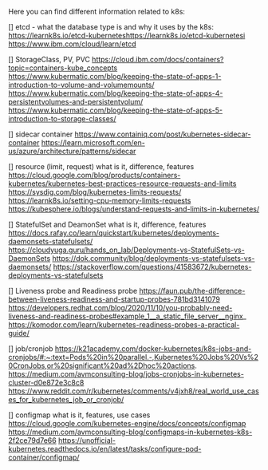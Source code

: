 Here you can find different information related to k8s:

[] etcd - what the database type is and why it uses by the k8s:
https://learnk8s.io/etcd-kuberneteshttps://learnk8s.io/etcd-kubernetesi
https://www.ibm.com/cloud/learn/etcd

[] StorageClass, PV, PVC
https://cloud.ibm.com/docs/containers?topic=containers-kube_concepts
https://www.kubermatic.com/blog/keeping-the-state-of-apps-1-introduction-to-volume-and-volumemounts/
https://www.kubermatic.com/blog/keeping-the-state-of-apps-4-persistentvolumes-and-persistentvolum/
https://www.kubermatic.com/blog/keeping-the-state-of-apps-5-introduction-to-storage-classes/

[] sidecar container 
https://www.containiq.com/post/kubernetes-sidecar-container
https://learn.microsoft.com/en-us/azure/architecture/patterns/sidecar 

[] resource (limit, request) what is it, difference, features
https://cloud.google.com/blog/products/containers-kubernetes/kubernetes-best-practices-resource-requests-and-limits
https://sysdig.com/blog/kubernetes-limits-requests/
https://learnk8s.io/setting-cpu-memory-limits-requests
https://kubesphere.io/blogs/understand-requests-and-limits-in-kubernetes/

[] StatefulSet and DeamonSet what is it, difference, features
https://docs.rafay.co/learn/quickstart/kubernetes/deployments-daemonsets-statefulsets/
https://cloudyuga.guru/hands_on_lab/Deployments-vs-StatefulSets-vs-DaemonSets
https://dok.community/blog/deployments-vs-statefulsets-vs-daemonsets/
https://stackoverflow.com/questions/41583672/kubernetes-deployments-vs-statefulsets


[] Liveness probe and Readiness probe 
https://faun.pub/the-difference-between-liveness-readiness-and-startup-probes-781bd3141079
https://developers.redhat.com/blog/2020/11/10/you-probably-need-liveness-and-readiness-probes#example_1__a_static_file_server__nginx_
https://komodor.com/learn/kubernetes-readiness-probes-a-practical-guide/

[] job/cronjob 
https://k21academy.com/docker-kubernetes/k8s-jobs-and-cronjobs/#:~:text=Pods%20in%20parallel.-,Kubernetes%20Jobs%20Vs%20CronJobs,or%20significant%20ad%2Dhoc%20actions.
https://medium.com/avmconsulting-blog/jobs-cronjobs-in-kubernetes-cluster-d0e872e3c8c8
https://www.reddit.com/r/kubernetes/comments/v4jxh8/real_world_use_cases_for_kubernetes_job_or_cronjob/

[] configmap what is it, features, use cases 
https://cloud.google.com/kubernetes-engine/docs/concepts/configmap
https://medium.com/avmconsulting-blog/configmaps-in-kubernetes-k8s-2f2ce79d7e66
https://unofficial-kubernetes.readthedocs.io/en/latest/tasks/configure-pod-container/configmap/

